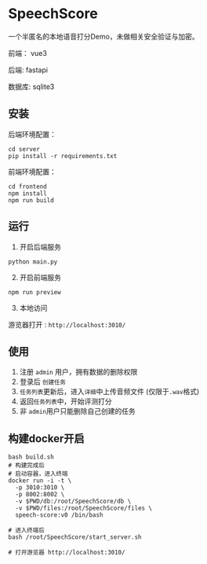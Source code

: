 # SpeechScore

一个半匿名的本地语音打分Demo，未做相关安全验证与加密。

前端： vue3

后端: fastapi

数据库: sqlite3

## 安装

后端环境配置：

```shell
cd server
pip install -r requirements.txt
```

前端环境配置：

```
cd frontend
npm install
npm run build
```

## 运行

1. 开启后端服务

```shell
python main.py
```

2. 开启前端服务

```shell
npm run preview
```

3. 本地访问

游览器打开 : `http://localhost:3010/`

## 使用

1. 注册 `admin` 用户，拥有数据的删除权限
2. 登录后 `创建任务 `
3. `任务列表`更新后，进入`详细`中上传音频文件 (仅限于`.wav`格式)
4. 返回`任务列表`中，开始评测打分
5. 非 `admin`用户只能删除自己创建的任务

## 构建docker开启

```shell
bash build.sh
# 构建完成后
# 启动容器，进入终端
docker run -i -t \
  -p 3010:3010 \
  -p 8002:8002 \
  -v $PWD/db:/root/SpeechScore/db \
  -v $PWD/files:/root/SpeechScore/files \
  speech-score:v0 /bin/bash

# 进入终端后
bash /root/SpeechScore/start_server.sh

# 打开游览器 http://localhost:3010/
```



